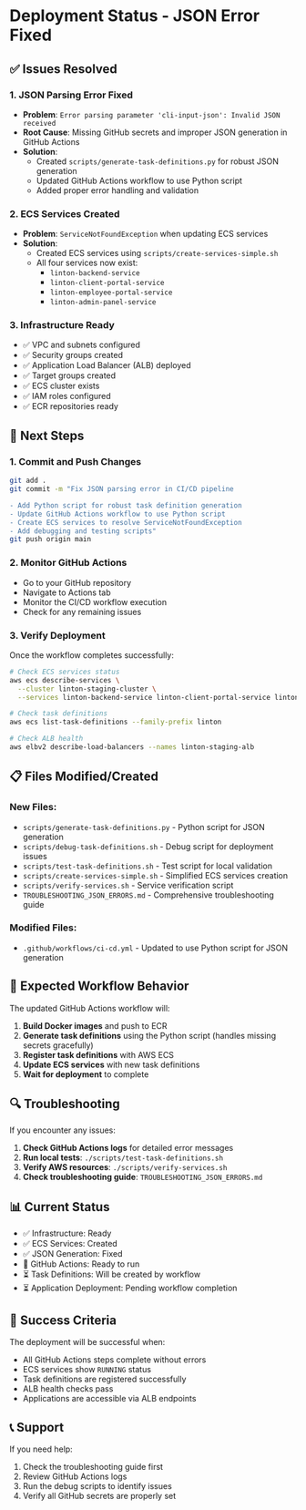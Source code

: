 # Deployment Status - JSON Error Fixed

## ✅ Issues Resolved

### 1. JSON Parsing Error Fixed
- **Problem**: `Error parsing parameter 'cli-input-json': Invalid JSON received`
- **Root Cause**: Missing GitHub secrets and improper JSON generation in GitHub Actions
- **Solution**: 
  - Created `scripts/generate-task-definitions.py` for robust JSON generation
  - Updated GitHub Actions workflow to use Python script
  - Added proper error handling and validation

### 2. ECS Services Created
- **Problem**: `ServiceNotFoundException` when updating ECS services
- **Solution**: 
  - Created ECS services using `scripts/create-services-simple.sh`
  - All four services now exist:
    - `linton-backend-service`
    - `linton-client-portal-service`
    - `linton-employee-portal-service`
    - `linton-admin-panel-service`

### 3. Infrastructure Ready
- ✅ VPC and subnets configured
- ✅ Security groups created
- ✅ Application Load Balancer (ALB) deployed
- ✅ Target groups created
- ✅ ECS cluster exists
- ✅ IAM roles configured
- ✅ ECR repositories ready

## 🔄 Next Steps

### 1. Commit and Push Changes
```bash
git add .
git commit -m "Fix JSON parsing error in CI/CD pipeline

- Add Python script for robust task definition generation
- Update GitHub Actions workflow to use Python script
- Create ECS services to resolve ServiceNotFoundException
- Add debugging and testing scripts"
git push origin main
```

### 2. Monitor GitHub Actions
- Go to your GitHub repository
- Navigate to Actions tab
- Monitor the CI/CD workflow execution
- Check for any remaining issues

### 3. Verify Deployment
Once the workflow completes successfully:

```bash
# Check ECS services status
aws ecs describe-services \
  --cluster linton-staging-cluster \
  --services linton-backend-service linton-client-portal-service linton-employee-portal-service linton-admin-panel-service

# Check task definitions
aws ecs list-task-definitions --family-prefix linton

# Check ALB health
aws elbv2 describe-load-balancers --names linton-staging-alb
```

## 📋 Files Modified/Created

### New Files:
- `scripts/generate-task-definitions.py` - Python script for JSON generation
- `scripts/debug-task-definitions.sh` - Debug script for deployment issues
- `scripts/test-task-definitions.sh` - Test script for local validation
- `scripts/create-services-simple.sh` - Simplified ECS services creation
- `scripts/verify-services.sh` - Service verification script
- `TROUBLESHOOTING_JSON_ERRORS.md` - Comprehensive troubleshooting guide

### Modified Files:
- `.github/workflows/ci-cd.yml` - Updated to use Python script for JSON generation

## 🚨 Expected Workflow Behavior

The updated GitHub Actions workflow will:

1. **Build Docker images** and push to ECR
2. **Generate task definitions** using the Python script (handles missing secrets gracefully)
3. **Register task definitions** with AWS ECS
4. **Update ECS services** with new task definitions
5. **Wait for deployment** to complete

## 🔍 Troubleshooting

If you encounter any issues:

1. **Check GitHub Actions logs** for detailed error messages
2. **Run local tests**: `./scripts/test-task-definitions.sh`
3. **Verify AWS resources**: `./scripts/verify-services.sh`
4. **Check troubleshooting guide**: `TROUBLESHOOTING_JSON_ERRORS.md`

## 📊 Current Status

- ✅ Infrastructure: Ready
- ✅ ECS Services: Created
- ✅ JSON Generation: Fixed
- 🔄 GitHub Actions: Ready to run
- ⏳ Task Definitions: Will be created by workflow
- ⏳ Application Deployment: Pending workflow completion

## 🎯 Success Criteria

The deployment will be successful when:
- All GitHub Actions steps complete without errors
- ECS services show `RUNNING` status
- Task definitions are registered successfully
- ALB health checks pass
- Applications are accessible via ALB endpoints

## 📞 Support

If you need help:
1. Check the troubleshooting guide first
2. Review GitHub Actions logs
3. Run the debug scripts to identify issues
4. Verify all GitHub secrets are properly set 